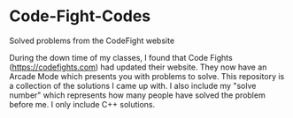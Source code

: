 # Code-Fight-Codes
Solved problems from the CodeFight website

During the down time of my classes, I found that Code Fights (https://codefights.com) had updated their website. They now have an Arcade Mode which presents you with problems to solve. This repository is a collection of the solutions I came up with. I also include my "solve number" which represents how many people have solved the problem before me. I only include C++ solutions.
